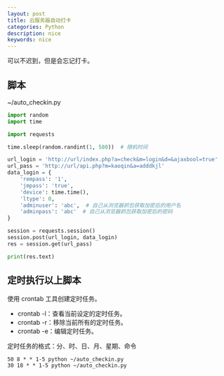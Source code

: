 ```yaml
---
layout: post
title: 云服务器自动打卡
categories: Python
description: nice
keywords: nice
---
```


可以不迟到，但是会忘记打卡。

## 脚本

~/auto_checkin.py

``` Python
import random
import time

import requests

time.sleep(random.randint(1, 580))  # 随机时间

url_login = 'http://url/index.php?a=check&m=login&d=&ajaxbool=true'
url_pass = 'http://url/api.php?m=kaoqin&a=adddkjl'
data_login = {
    'rempass': '1',
    'jmpass': 'true',
    'device': time.time(),
    'ltype': 0,
    'adminuser': 'abc',  # 自己从浏览器抓包获取加密后的用户名
    'adminpass': 'abc'  # 自己从浏览器抓包获取加密后的密码
}

session = requests.session()
session.post(url_login, data_login)
res = session.get(url_pass)

print(res.text)

```

## 定时执行以上脚本

使用 crontab 工具创建定时任务。

- crontab -l：查看当前设定的定时任务。
- crontab -r：移除当前所有的定时任务。
- crontab -e：编辑定时任务。

定时任务的格式：分、时、日、月、星期、命令

``` shell
50 8 * * 1-5 python ~/auto_checkin.py
30 18 * * 1-5 python ~/auto_checkin.py
```
